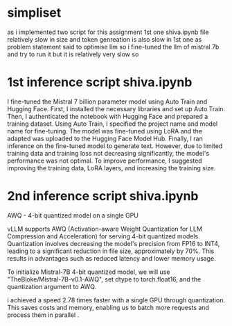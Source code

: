 # simpliset

as i implemented two script for this assignment 1st one shiva.ipynb file relatively slow in size and token genreation is also slow in 1st one as problem statement said to optimise llm so i fine-tuned the llm of mistral 7b and try to run it but it is relatively very slow so 

# 1st inference script shiva.ipynb
 I fine-tuned the Mistral 7 billion parameter model using Auto Train and Hugging Face. First, I installed the necessary libraries and set up Auto Train. Then, I authenticated the notebook with Hugging Face and prepared a training dataset. Using Auto Train, I specified the project name and model name for fine-tuning. The model was fine-tuned using LoRA and the adapted was uploaded to the Hugging Face Model Hub. Finally, I ran inference on the fine-tuned model to generate text. However, due to limited training data and training loss not decreasing significantly, the model's performance was not optimal. To improve performance, I suggested improving the training data, LoRA layers, and increasing the training size.

 # 2nd inference script shiva.ipynb

 AWQ - 4-bit quantized model on a single GPU

vLLM supports AWQ (Activation-aware Weight Quantization for LLM Compression and Acceleration) for serving 4-bit quantized models. Quantization involves decreasing the model's precision from FP16 to INT4, leading to a significant reduction in file size, approximately by 70%. This results in advantages such as reduced latency and lower memory usage.

To initialize Mistral-7B 4-bit quantized model, we will use "TheBloke/Mistral-7B-v0.1-AWQ", set dtype to torch.float16, and the quantization argument to AWQ.

i achieved a speed 2.78 times faster with a single GPU through quantization. This saves costs and memory, enabling us to batch more requests and process them in parallel . 